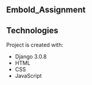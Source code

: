 ## Embold_Assignment 
## Technologies
Project is created with:
* Django 3.0.8
* HTML
* CSS
* JavaScript